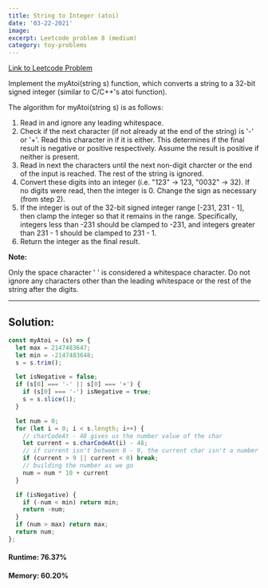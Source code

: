 ```yaml
---
title: String to Integer (atoi)
date: '03-22-2021'
image:
excerpt: Leetcode problem 8 (medium)
category: toy-problems
---
```

[Link to Leetcode Problem](https://leetcode.com/problems/string-to-integer-atoi/)  

Implement the myAtoi(string s) function, which converts a string to a 32-bit signed integer (similar to C/C++'s atoi function).  

The algorithm for myAtoi(string s) is as follows:  

1. Read in and ignore any leading whitespace.
2. Check if the next character (if not already at the end of the string) is '-' or '+'. Read this character in if it is either. This determines if the final result is negative or positive respectively. Assume the result is positive if neither is present.
3. Read in next the characters until the next non-digit charcter or the end of the input is reached. The rest of the string is ignored.
4. Convert these digits into an integer (i.e. "123" -> 123, "0032" -> 32). If no digits were read, then the integer is 0. Change the sign as necessary (from step 2).
5. If the integer is out of the 32-bit signed integer range [-231, 231 - 1], then clamp the integer so that it remains in the range. Specifically, integers less than -231 should be clamped to -231, and integers greater than 231 - 1 should be clamped to 231 - 1.
6. Return the integer as the final result.  

**Note:**

Only the space character ' ' is considered a whitespace character.
Do not ignore any characters other than the leading whitespace or the rest of the string after the digits.

---

## Solution:

```js
const myAtoi = (s) => {
  let max = 2147483647;
  let min = -2147483648;
  s = s.trim();

  let isNegative = false;
  if (s[0] === '-' || s[0] === '+') {
    if (s[0] === '-') isNegative = true;
    s = s.slice(1);
  }

  let num = 0;
  for (let i = 0; i < s.length; i++) {
    // charCodeAt - 48 gives us the number value of the char
    let current = s.charCodeAt(i) - 48;
    // if current isn't between 0 - 9, the current char isn't a number
    if (current > 9 || current < 0) break;
    // building the number as we go
    num = num * 10 + current
  }

  if (isNegative) {
    if (-num < min) return min;
    return -num;
  }
  if (num > max) return max;
  return num;
};
```

#### Runtime: 76.37%
#### Memory: 60.20%